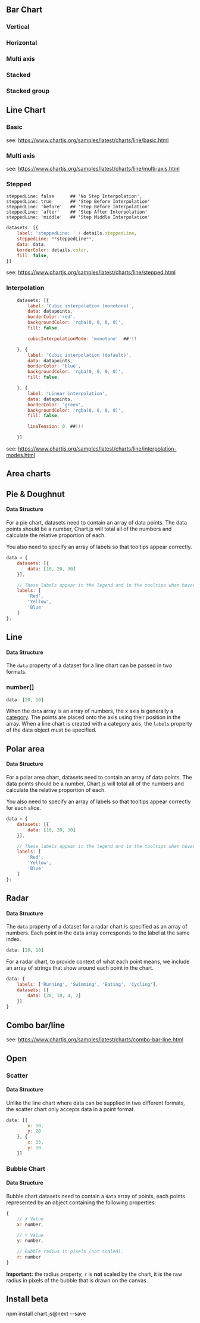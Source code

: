 

## Bar Chart

### Vertical

### Horizontal

### Multi axis

### Stacked

### Stacked group


## Line Chart
### Basic
see: https://www.chartjs.org/samples/latest/charts/line/basic.html

### Multi axis
see: https://www.chartjs.org/samples/latest/charts/line/multi-axis.html

### Stepped
```
steppedLine: false      ## 'No Step Interpolation',
steppedLine: true       ## 'Step Before Interpolation'
steppedLine: 'before'   ## 'Step Before Interpolation'
steppedLine: 'after'    ## 'Step After Interpolation'
steppedLine: 'middle'   ## 'Step Middle Interpolation'
````

```javascript
datasets: [{
    label: 'steppedLine: ' + details.steppedLine,
    steppedLine: **steppedLine**,
    data: data,
    borderColor: details.color,
    fill: false,
}]
```
see: https://www.chartjs.org/samples/latest/charts/line/stepped.html

### Interpolation

``` javascript
    datasets: [{
        label: 'Cubic interpolation (monotone)',
        data: datapoints,
        borderColor:'red',
        backgroundColor: 'rgba(0, 0, 0, 0)',
        fill: false,

        cubicInterpolationMode: 'monotone'  ##!!!

    }, {
        label: 'Cubic interpolation (default)',
        data: datapoints,
        borderColor: 'blue',
        backgroundColor: 'rgba(0, 0, 0, 0)',
        fill: false,

    }, {
        label: 'Linear interpolation',
        data: datapoints,
        borderColor: 'green',
        backgroundColor: 'rgba(0, 0, 0, 0)',
        fill: false,

        lineTension: 0  ##!!!

    }]
```
see: https://www.chartjs.org/samples/latest/charts/line/interpolation-modes.html

## Area charts

## Pie & Doughnut

#### Data Structure

For a pie chart, datasets need to contain an array of data points.  The data points should be a number, Chart.js will total all of the  numbers and calculate the relative proportion of each.

You also need to specify an array of labels so that tooltips appear correctly.

```javascript
data = {
    datasets: [{
        data: [10, 20, 30]
    }],

    // These labels appear in the legend and in the tooltips when hovering different arcs
    labels: [
        'Red',
        'Yellow',
        'Blue'
    ]
};
```





## Line

#### Data Structure

The `data` property of a dataset for a line chart can be passed in two formats.

### number[]

```javascript
data: [20, 10]
```

When the `data` array is an array of numbers, the x axis is generally a [category](https://www.chartjs.org/docs/latest/axes/cartesian/category.html#category-cartesian-axis). The points are placed onto the axis using their position in the array. When a line chart is created with a category axis, the `labels` property of the data object must be specified.





## Polar area

#### Data Structure

For a polar area chart, datasets need to contain an array of data  points. The data points should be a number, Chart.js will total all of  the numbers and calculate the relative proportion of each.

You also need to specify an array of labels so that tooltips appear correctly for each slice.

```javascript
data = {
    datasets: [{
        data: [10, 20, 30]
    }],

    // These labels appear in the legend and in the tooltips when hovering different arcs
    labels: [
        'Red',
        'Yellow',
        'Blue'
    ]
};
```



## Radar

#### Data Structure

The `data` property of a dataset for a radar chart is  specified as an array of numbers. Each point in the data array  corresponds to the label at the same index.

```javascript
data: [20, 10]
```

For a radar chart, to provide context of what each point means, we  include an array of strings that show around each point in the chart.

```javascript
data: {
    labels: ['Running', 'Swimming', 'Eating', 'Cycling'],
    datasets: [{
        data: [20, 10, 4, 2]
    }]
}
```

## Combo bar/line
see: https://www.chartjs.org/samples/latest/charts/combo-bar-line.html


## Open
### Scatter

#### Data Structure

Unlike the line chart where data can be supplied in two different  formats, the scatter chart only accepts data in a point format.

```javascript
data: [{
        x: 10,
        y: 20
    }, {
        x: 15,
        y: 10
    }]
```

### Bubble Chart

#### Data Structure

Bubble chart datasets need to contain a `data` array of points, each points represented by an object containing the following properties:

```javascript
{
    // X Value
    x: number,

    // Y Value
    y: number,

    // Bubble radius in pixels (not scaled).
    r: number
}
```

**Important:** the radius property, `r` is **not** scaled by the chart, it is the raw radius in pixels of the bubble that is drawn on the canvas.


## Install beta
npm install chart.js@next --save

